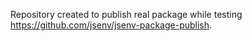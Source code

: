 Repository created to publish real package while testing https://github.com/jsenv/jsenv-package-publish.
